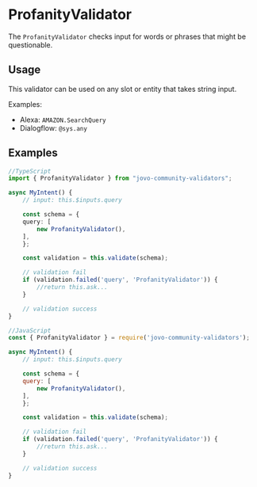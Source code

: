# ProfanityValidator

The `ProfanityValidator` checks input for words or phrases that might be questionable.

## Usage

This validator can be used on any slot or entity that takes string input.

Examples:
* Alexa: `AMAZON.SearchQuery`
* Dialogflow: `@sys.any`

## Examples

```ts
//TypeScript
import { ProfanityValidator } from "jovo-community-validators";

async MyIntent() {
    // input: this.$inputs.query

    const schema = {
    query: [
        new ProfanityValidator(),
    ],
    };

    const validation = this.validate(schema);

    // validation fail
    if (validation.failed('query', 'ProfanityValidator')) {
        //return this.ask...
    }

    // validation success
}
```

```javascript
//JavaScript
const { ProfanityValidator } = require('jovo-community-validators');

async MyIntent() {
    // input: this.$inputs.query

    const schema = {
    query: [
        new ProfanityValidator(),
    ],
    };

    const validation = this.validate(schema);

    // validation fail
    if (validation.failed('query', 'ProfanityValidator')) {
        //return this.ask...
    }

    // validation success
}
```

